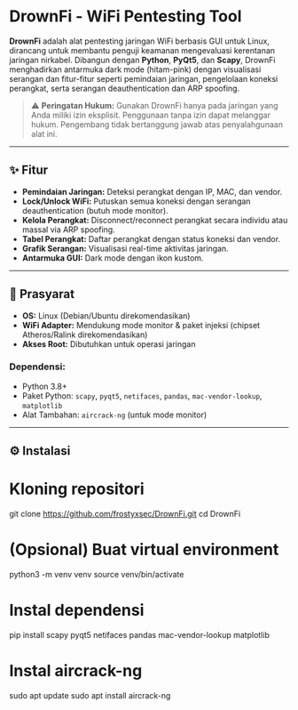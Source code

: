 # DrownFi - WiFi Pentesting Tool

**DrownFi** adalah alat pentesting jaringan WiFi berbasis GUI untuk Linux, dirancang untuk membantu penguji keamanan mengevaluasi kerentanan jaringan nirkabel. Dibangun dengan **Python**, **PyQt5**, dan **Scapy**, DrownFi menghadirkan antarmuka dark mode (hitam-pink) dengan visualisasi serangan dan fitur-fitur seperti pemindaian jaringan, pengelolaan koneksi perangkat, serta serangan deauthentication dan ARP spoofing.

> ⚠️ **Peringatan Hukum:** Gunakan DrownFi hanya pada jaringan yang Anda miliki izin eksplisit. Penggunaan tanpa izin dapat melanggar hukum. Pengembang tidak bertanggung jawab atas penyalahgunaan alat ini.

---

## ✨ Fitur

- **Pemindaian Jaringan:** Deteksi perangkat dengan IP, MAC, dan vendor.
- **Lock/Unlock WiFi:** Putuskan semua koneksi dengan serangan deauthentication (butuh mode monitor).
- **Kelola Perangkat:** Disconnect/reconnect perangkat secara individu atau massal via ARP spoofing.
- **Tabel Perangkat:** Daftar perangkat dengan status koneksi dan vendor.
- **Grafik Serangan:** Visualisasi real-time aktivitas jaringan.
- **Antarmuka GUI:** Dark mode dengan ikon kustom.

---

## 🔧 Prasyarat

- **OS:** Linux (Debian/Ubuntu direkomendasikan)
- **WiFi Adapter:** Mendukung mode monitor & paket injeksi (chipset Atheros/Ralink direkomendasikan)
- **Akses Root:** Dibutuhkan untuk operasi jaringan

### Dependensi:
- Python 3.8+
- Paket Python: `scapy`, `pyqt5`, `netifaces`, `pandas`, `mac-vendor-lookup`, `matplotlib`
- Alat Tambahan: `aircrack-ng` (untuk mode monitor)

---

## ⚙️ Instalasi

# Kloning repositori
git clone https://github.com/frostyxsec/DrownFi.git
cd DrownFi

# (Opsional) Buat virtual environment
python3 -m venv venv
source venv/bin/activate

# Instal dependensi
pip install scapy pyqt5 netifaces pandas mac-vendor-lookup matplotlib

# Instal aircrack-ng
sudo apt update
sudo apt install aircrack-ng
